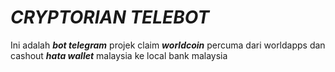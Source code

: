 # _CRYPTORIAN TELEBOT_

Ini adalah **_bot telegram_** projek claim **_worldcoin_** percuma dari worldapps dan cashout **_hata wallet_** malaysia ke local bank malaysia



